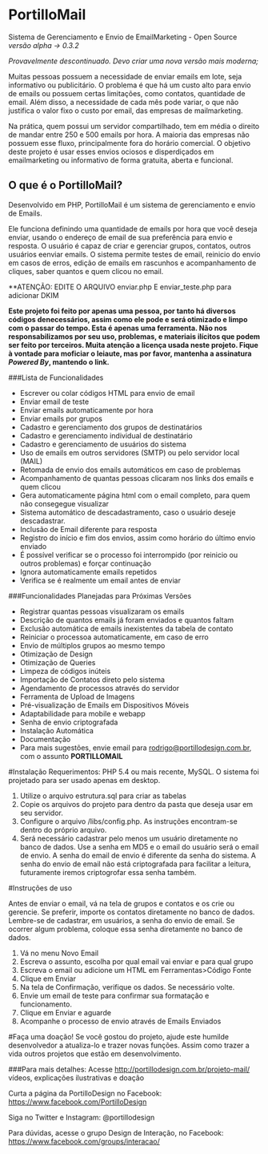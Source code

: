 # PortilloMail
Sistema de Gerenciamento e Envio de EmailMarketing - Open Source
*versão alpha -> 0.3.2*

*Provavelmente descontinuado. Devo criar uma nova versão mais moderna;*

Muitas pessoas possuem a necessidade de enviar emails em lote, seja informativo ou publicitário. O problema é que há um custo alto para envio de emails ou possuem certas limitações, como contatos, quantidade de email. Além disso, a necessidade de cada mês pode variar, o que não justifica o valor fixo o custo por email, das empresas de mailmarketing.

Na prática, quem possui um servidor compartilhado, tem em média o direito de mandar entre 250 e 500 emails por hora. A maioria das empresas não possuem esse fluxo, principalmente fora do horário comercial. O objetivo deste projeto é usar esses envios ociosos e disperdiçados em emailmarketing ou informativo de forma gratuita, aberta e funcional.

## O que é o PortilloMail?
Desenvolvido em PHP, PortilloMail é um sistema de gerenciamento e envio de Emails.

Ele funciona definindo uma quantidade de emails por hora que você deseja enviar, usando o endereço de email de sua preferência para envio e resposta. O usuário é capaz de criar e gerenciar grupos, contatos, outros usuários eenviar emails. O sistema permite testes de email, reinicio do envio em casos de erros, edição de emails em rascunhos e acompanhamento de cliques, saber quantos e quem clicou no email.

**ATENÇÃO: EDITE O ARQUIVO enviar.php E enviar_teste.php para adicionar DKIM

**Este projeto foi feito por apenas uma pessoa, por tanto há diversos códigos denecessários, assim como ele pode e será otimizado e limpo com o passar do tempo. Esta é apenas uma ferramenta. Não nos responsabilizamos por seu uso, problemas, e materiais ilícitos que podem ser feito por terceiros. Muita atenção a licença usada neste projeto. Fique à vontade para moficiar o leiaute, mas por favor, mantenha a assinatura *Powered By*, mantendo o link.**

###Lista de Funcionalidades

- Escrever ou colar códigos HTML para envio de email
- Enviar email de teste
- Enviar emails automaticamente por hora
- Enviar emails por grupos
- Cadastro e gerenciamento dos grupos de destinatários
- Cadastro e gerenciamento individual de destinatário
- Cadastro e gerenciamento de usuários do sistema
- Uso de emails em outros servidores (SMTP) ou pelo servidor local (MAIL)
- Retomada de envio dos emails automáticos em caso de problemas
- Acompanhamento de quantas pessoas clicaram nos links dos emails e quem clicou
- Gera automaticamente página html com o email completo, para quem não consegegue visualizar
- Sistema automático de descadastramento, caso o usuário deseje descadastrar.
- Inclusão de Email diferente para resposta
- Registro do início e fim dos envios, assim como horário do último envio enviado
- É possível verificar se o processo foi interrompido (por reinicio ou outros problemas) e forçar continuação
- Ignora automaticamente emails repetidos
- Verifica se é realmente um email antes de enviar

###Funcionalidades Planejadas para Próximas Versões

- Registrar quantas pessoas visualizaram os emails
- Descrição de quantos emails já foram enviados e quantos faltam
- Exclusão automática de emails inexistentes da tabela de contato
- Reiniciar o processoa automaticamente, em caso de erro
- Envio de múltiplos grupos ao mesmo tempo
- Otimização de Design
- Otimização de Queries
- Limpeza de códigos inúteis
- Importação de Contatos direto pelo sistema
- Agendamento de processos através do servidor
- Ferramenta de Upload de Imagens
- Pré-visualização de Emails em Dispositivos Móveis
- Adaptabilidade para mobile e webapp
- Senha de envio criptografada
- Instalação Automática
- Documentação
- Para mais sugestões, envie email para rodrigo@portillodesign.com.br, com o assunto **PORTILLOMAIL**

#Instalação
Requerimentos: PHP 5.4 ou mais recente, MySQL. O sistema foi projetado para ser usado apenas em desktop.

1. Utilize o arquivo estrutura.sql para criar as tabelas
2. Copie os arquivos do projeto para dentro da pasta que deseja usar em seu servidor.
3. Configure o arquivo /libs/config.php. As instruções encontram-se dentro do próprio arquivo.
4. Será necessário cadastrar pelo menos um usuário diretamente no banco de dados. Use a senha em MD5 e o email do usuário será o email de envio. A senha do email de envio é diferente da senha do sistema. A senha do envio de email não está criptografada para facilitar a leitura, futuramente iremos criptogrofar essa senha também.

#Instruções de uso

Antes de enviar o email, vá na tela de grupos e contatos e os crie ou gerencie. Se preferir, importe os contatos diretamente no banco de dados. Lembre-se de cadastrar, em usuários, a senha do envio de email. Se ocorrer algum problema, coloque essa senha diretamente no banco de dados.

1. Vá no menu Novo Email
2. Escreva o assunto, escolha por qual email vai enviar e para qual grupo
2. Escreva o email ou adicione um HTML em Ferramentas>Código Fonte
3. Clique em Enviar
4. Na tela de Confirmação, verifique os dados. Se necessário volte.
5. Envie um email de teste para confirmar sua formatação e funcionamento.
6. Clique em Enviar e aguarde
7. Acompanhe o processo de envio através de Emails Enviados

#Faça uma doação!
Se você gostou do projeto, ajude este humilde desenvolvedor a atualiza-lo e trazer novas funções. Assim como trazer a vida outros projetos que estão em desenvolvimento.

###Para mais detalhes:
Acesse http://portillodesign.com.br/projeto-mail/ vídeos, explicações ilustrativas e doação

Curta a página da PortilloDesign no Facebook: https://www.facebook.com/PortilloDesign

Siga no Twitter e Instagram: @portillodesign

Para dúvidas, acesse o grupo Design de Interação, no Facebook: https://www.facebook.com/groups/interacao/
